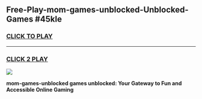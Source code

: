 
## Free-Play-mom-games-unblocked-Unblocked-Games #45kle
<h3>
<a href="https://news.freeplayer.one?title=mom-games-unblocked&ref=8M">CLICK TO PLAY</a></h3>
<hr>

<h3>
<a href="https://news.freeplayer.one?title=mom-games-unblocked&ref=8M">CLICK 2 PLAY</a>
  
</h3>

<a href="https://news.freeplayer.one?title=mom-games-unblocked&ref=8M"><img src="https://clearcache.store/games.png"></a>


**mom-games-unblocked games unblocked: Your Gateway to Fun and Accessible Online Gaming**
